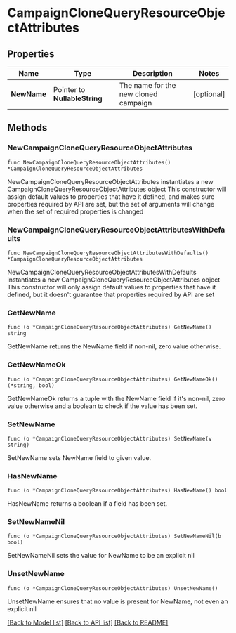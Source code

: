 # CampaignCloneQueryResourceObjectAttributes

## Properties

Name | Type | Description | Notes
------------ | ------------- | ------------- | -------------
**NewName** | Pointer to **NullableString** | The name for the new cloned campaign | [optional] 

## Methods

### NewCampaignCloneQueryResourceObjectAttributes

`func NewCampaignCloneQueryResourceObjectAttributes() *CampaignCloneQueryResourceObjectAttributes`

NewCampaignCloneQueryResourceObjectAttributes instantiates a new CampaignCloneQueryResourceObjectAttributes object
This constructor will assign default values to properties that have it defined,
and makes sure properties required by API are set, but the set of arguments
will change when the set of required properties is changed

### NewCampaignCloneQueryResourceObjectAttributesWithDefaults

`func NewCampaignCloneQueryResourceObjectAttributesWithDefaults() *CampaignCloneQueryResourceObjectAttributes`

NewCampaignCloneQueryResourceObjectAttributesWithDefaults instantiates a new CampaignCloneQueryResourceObjectAttributes object
This constructor will only assign default values to properties that have it defined,
but it doesn't guarantee that properties required by API are set

### GetNewName

`func (o *CampaignCloneQueryResourceObjectAttributes) GetNewName() string`

GetNewName returns the NewName field if non-nil, zero value otherwise.

### GetNewNameOk

`func (o *CampaignCloneQueryResourceObjectAttributes) GetNewNameOk() (*string, bool)`

GetNewNameOk returns a tuple with the NewName field if it's non-nil, zero value otherwise
and a boolean to check if the value has been set.

### SetNewName

`func (o *CampaignCloneQueryResourceObjectAttributes) SetNewName(v string)`

SetNewName sets NewName field to given value.

### HasNewName

`func (o *CampaignCloneQueryResourceObjectAttributes) HasNewName() bool`

HasNewName returns a boolean if a field has been set.

### SetNewNameNil

`func (o *CampaignCloneQueryResourceObjectAttributes) SetNewNameNil(b bool)`

 SetNewNameNil sets the value for NewName to be an explicit nil

### UnsetNewName
`func (o *CampaignCloneQueryResourceObjectAttributes) UnsetNewName()`

UnsetNewName ensures that no value is present for NewName, not even an explicit nil

[[Back to Model list]](../README.md#documentation-for-models) [[Back to API list]](../README.md#documentation-for-api-endpoints) [[Back to README]](../README.md)


